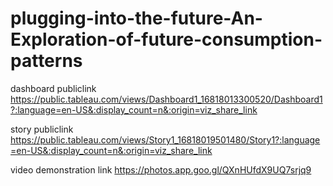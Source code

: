 # plugging-into-the-future-An-Exploration-of-future-consumption-patterns


dashboard publiclink https://public.tableau.com/views/Dashboard1_16818013300520/Dashboard1?:language=en-US&:display_count=n&:origin=viz_share_link


story publiclink https://public.tableau.com/views/Story1_16818019501480/Story1?:language=en-US&:display_count=n&:origin=viz_share_link

video demonstration link https://photos.app.goo.gl/QXnHUfdX9UQ7srjq9
